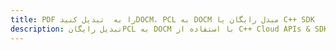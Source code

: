 ---title: PDF را به  تبدیل کنیدDOCM، PCL به DOCM مبدل رایگان یا C++ SDKdescription: تبدیل رایگانPCL به DOCM با استفاده از C++ Cloud APIs & SDK همچنین اسناد PDF را در Cloud ایجاد، ویرایش و رندر کنید.---